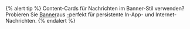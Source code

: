 {% alert tip %}
Content-Cards für Nachrichten im Banner-Stil verwenden? Probieren Sie [Banner]({{site.baseurl}}/user_guide/message_building_by_channel/banners/)aus [-]({{site.baseurl}}/user_guide/message_building_by_channel/banners/)perfekt für persistente In-App- und Internet-Nachrichten.
{% endalert %}